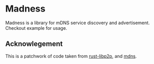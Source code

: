 # Madness

Madness is a library for mDNS service discovery and advertisement. Checkout example for usage.


## Acknowlegement

This is a patchwork of code taken from [rust-libp2p](https://github.com/libp2p/rust-libp2p), and [mdns](https://github.com/dylanmckay/mdns).
